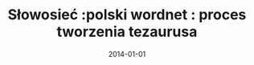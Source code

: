 ---
# Documentation: https://wowchemy.com/docs/managing-content/

title: 'Słowosieć :polski wordnet : proces tworzenia tezaurusa'
subtitle: ''
summary: ''
authors:
- Marek M. Maziarz
- piasecki
- Ewa K. Rudnicka
tags: []
categories: []
date: '2014-01-01'
lastmod: 2022-10-07T05:11:52Z
featured: false
draft: false

# Featured image
# To use, add an image named `featured.jpg/png` to your page's folder.
# Focal points: Smart, Center, TopLeft, Top, TopRight, Left, Right, BottomLeft, Bottom, BottomRight.
image:
  caption: ''
  focal_point: ''
  preview_only: false

# Projects (optional).
#   Associate this post with one or more of your projects.
#   Simply enter your project's folder or file name without extension.
#   E.g. `projects = ["internal-project"]` references `content/project/deep-learning/index.md`.
#   Otherwise, set `projects = []`.
projects: []
publishDate: '2022-10-07T05:11:51.152852Z'
publication_types:
- '2'
abstract: ''
publication: '*Polonica*'
---